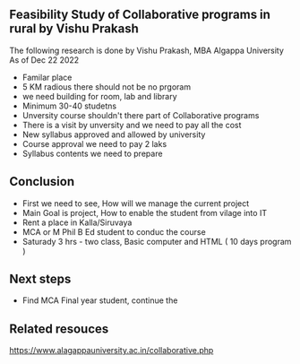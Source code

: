 

## Feasibility Study of  Collaborative programs in rural by Vishu Prakash
The following research is done by Vishu Prakash, MBA Algappa University
As of Dec 22 2022
- Familar place 
- 5 KM radious there should not be no prgoram
- we need building for room, lab and library
- Minimum 30-40 studetns
- Unversity course shouldn't there part of Collaborative programs
- There is a visit by unversity and we need to pay all the cost
- New syllabus approved and allowed by university
- Course approval we need to pay 2 laks 
- Syllabus contents we need to prepare

## Conclusion 
 - First we need to see, How will we manage the current project
 - Main Goal is project, How to enable the student from vilage into IT
  - Rent a place in Kalla/Siruvaya
  - MCA or M Phil B Ed student to conduc the course
  - Saturady 3 hrs - two class, Basic computer and HTML ( 10 days program )


## Next steps
- Find MCA Final year student, continue the 
## Related resouces
https://www.alagappauniversity.ac.in/collaborative.php
